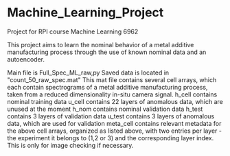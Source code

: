 # Machine_Learning_Project
Project for RPI course Machine Learning 6962

This project aims to learn the nominal behavior of a metal additive manufacturing process through the use of known nominal data and an autoencoder.

Main file is Full_Spec_ML_raw,py
Saved data is located in "count_50_raw_spec.mat"
This mat file contains several cell arrays, which each contain spectrograms of a metal additive manufacturing process, taken from a reduced dimensionality in-situ camera signal.
h_cell contains nominal training data
u_cell contains 22 layers of anomalous data, which are unused at the moment
h_nom contains nominal validation data
h_test contains 3 layers of validation data
u_test contains 3 layers of anomalous data, which are used for validation
meta_cell contains relevant metadata for the above cell arrays, organized as listed above, with two entries per layer - the experiment it belongs to (1,2 or 3) and the corresponding layer index. This is only for image checking if necessary.
